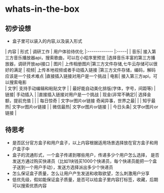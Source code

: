 # whats-in-the-box
## 初步设想
- 盒子里可以装入的内容,以及装入形式

| 内容        | 形式           | 调研工作 | 用户体验待优化
|:------------- |:-----|
| 音乐| 接入第三方音乐播放器api，搜索歌曲，可以在小程序里预览 |选择音乐丰富的第三方播放器，调研开放api接口
| 图片| 上传相册图片|第三方文件存储,七牛云存储可以很好的满足
| 视频| 上传本地视频或者手动插入链接      |第三方文件存储，编码，解码应该是一个技术难点 |直接插入链接对用户是一个挑战
| 电影| 接入第三方api，可以搜索电影      
| 文字| 支持手动编辑和粘贴文字 |   | 最好能自动美化排版(字体，字号，间距等)
| 链接| 手动插入 |  |直接插入链接对用户是一个挑战
| 现金(非常不确定)| 选择金额，提前充值 | |
| 每日惊奇 | 文字or图片or链接 奇闻异事，世界之最| |
| 知乎最热| 文字or图片or链接 | 
| 微信最热| 文字or图片or链接 | 
| 今日头条| 文字or图片or链接 | 

## 待思考

- 是否区分官方盒子和用户盒子，以上内容根据适用场景选择放在官方盒子和用户盒子中
- 盒子的流通形式，一个盒子传递到哪些用户，传递多少个用户怎么选择，
  是否发送方通过购买快递员（比如1块钱买1000个快递员，每个快递员能把一个盒子送到一个用户手动），发送方选择派出多少个快递员
- 怎么保证盒子质量，怎么让用户产生发送和收取欲望，怎么刺激用户分享
- 低优先级，假如能保证盒子质量，是否可以给盒子里内容打标签，收藏，后期可以搜索优质内容
